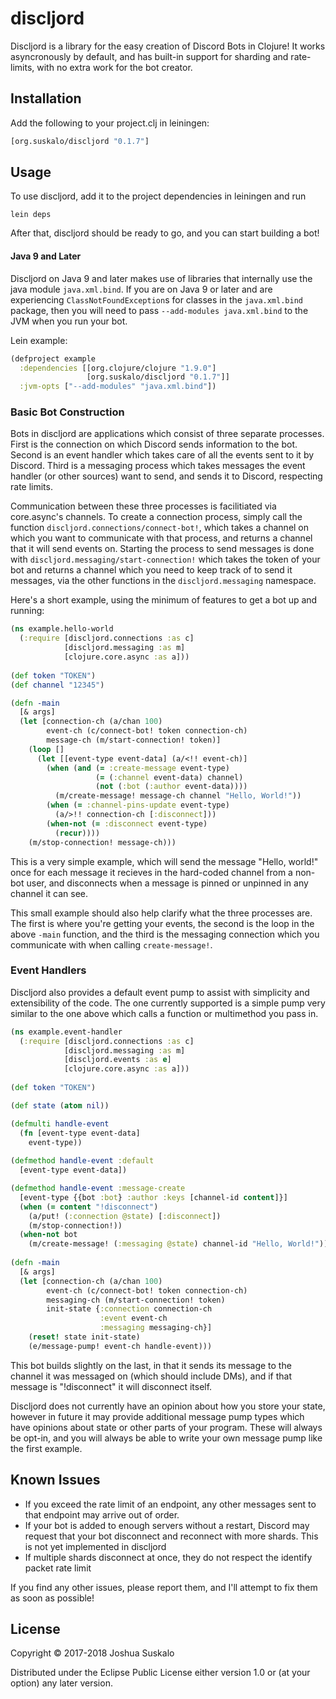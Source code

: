 # discljord

Discljord is a library for the easy creation of Discord Bots in Clojure! It works asyncronously by default, and has built-in support for sharding and rate-limits, with no extra work for the bot creator.

## Installation

Add the following to your project.clj in leiningen:

```clojure
[org.suskalo/discljord "0.1.7"]
```

## Usage

To use discljord, add it to the project dependencies in leiningen and run
```
lein deps
```
After that, discljord should be ready to go, and you can start building a bot!

#### Java 9 and Later

Discljord on Java 9 and later makes use of libraries that internally use the java module `java.xml.bind`. If you are on Java 9 or later and are experiencing `ClassNotFoundException`s for classes in the `java.xml.bind` package, then you will need to pass `--add-modules java.xml.bind` to the JVM when you run your bot.

Lein example:
```clojure
(defproject example
  :dependencies [[org.clojure/clojure "1.9.0"]
                 [org.suskalo/discljord "0.1.7"]]
  :jvm-opts ["--add-modules" "java.xml.bind"])
```

### Basic Bot Construction

Bots in discljord are applications which consist of three separate processes. First is the connection on which Discord sends information to the bot. Second is an event handler which takes care of all the events sent to it by Discord. Third is a messaging process which takes messages the event handler (or other sources) want to send, and sends it to Discord, respecting rate limits.

Communication between these three processes is facilitiated via core.async's channels. To create a connection process, simply call the function `discljord.connections/connect-bot!`, which takes a channel on which you want to communicate with that process, and returns a channel that it will send events on. Starting the process to send messages is done with `discljord.messaging/start-connection!` which takes the token of your bot and returns a channel which you need to keep track of to send it messages, via the other functions in the `discljord.messaging` namespace.

Here's a short example, using the minimum of features to get a bot up and running:

```clojure
(ns example.hello-world
  (:require [discljord.connections :as c]
            [discljord.messaging :as m]
            [clojure.core.async :as a]))
            
(def token "TOKEN")
(def channel "12345")

(defn -main
  [& args]
  (let [connection-ch (a/chan 100)
        event-ch (c/connect-bot! token connection-ch)
        message-ch (m/start-connection! token)]
    (loop []
      (let [[event-type event-data] (a/<!! event-ch)]
        (when (and (= :create-message event-type)
                   (= (:channel event-data) channel)
                   (not (:bot (:author event-data))))
          (m/create-message! message-ch channel "Hello, World!"))
        (when (= :channel-pins-update event-type)
          (a/>!! connection-ch [:disconnect]))
        (when-not (= :disconnect event-type)
          (recur))))
    (m/stop-connection! message-ch)))
```

This is a very simple example, which will send the message "Hello, world!" once for each message it recieves in the hard-coded channel from a non-bot user, and disconnects when a message is pinned or unpinned in any channel it can see.

This small example should also help clarify what the three processes are. The first is where you're getting your events, the second is the loop in the above `-main` function, and the third is the messaging connection which you communicate with when calling `create-message!`.

### Event Handlers

Discljord also provides a default event pump to assist with simplicity and extensibility of the code. The one currently supported is a simple pump very similar to the one above which calls a function or multimethod you pass in.

```clojure
(ns example.event-handler
  (:require [discljord.connections :as c]
            [discljord.messaging :as m]
            [discljord.events :as e]
            [clojure.core.async :as a]))
            
(def token "TOKEN")

(def state (atom nil))

(defmulti handle-event 
  (fn [event-type event-data]
    event-type))
    
(defmethod handle-event :default
  [event-type event-data])

(defmethod handle-event :message-create
  [event-type {{bot :bot} :author :keys [channel-id content]}]
  (when (= content "!disconnect")
    (a/put! (:connection @state) [:disconnect])
    (m/stop-connection!))
  (when-not bot
    (m/create-message! (:messaging @state) channel-id "Hello, World!")))
    
(defn -main
  [& args]
  (let [connection-ch (a/chan 100)
        event-ch (c/connect-bot! token connection-ch)
        messaging-ch (m/start-connection! token)
        init-state {:connection connection-ch
                    :event event-ch
                    :messaging messaging-ch}]
    (reset! state init-state)
    (e/message-pump! event-ch handle-event)))
```

This bot builds slightly on the last, in that it sends its message to the channel it was messaged on (which should include DMs), and if that message is "!disconnect" it will disconnect itself.

Discljord does not currently have an opinion about how you store your state, however in future it may provide additional message pump types which have opinions about state or other parts of your program. These will always be opt-in, and you will always be able to write your own message pump like the first example.

## Known Issues

- If you exceed the rate limit of an endpoint, any other messages sent to that endpoint may arrive out of order.
- If your bot is added to enough servers without a restart, Discord may request that your bot disconnect and reconnect with more shards. This is not yet implemented in discljord
- If multiple shards disconnect at once, they do not respect the identify packet rate limit

If you find any other issues, please report them, and I'll attempt to fix them as soon as possible!

## License

Copyright © 2017-2018 Joshua Suskalo

Distributed under the Eclipse Public License either version 1.0 or (at
your option) any later version.
